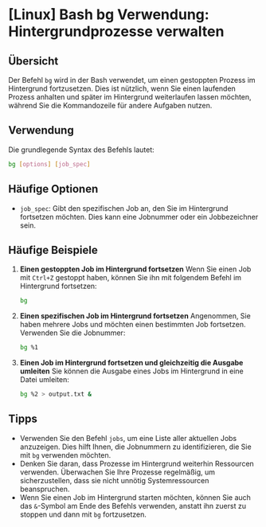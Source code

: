 # [Linux] Bash bg Verwendung: Hintergrundprozesse verwalten

## Übersicht
Der Befehl `bg` wird in der Bash verwendet, um einen gestoppten Prozess im Hintergrund fortzusetzen. Dies ist nützlich, wenn Sie einen laufenden Prozess anhalten und später im Hintergrund weiterlaufen lassen möchten, während Sie die Kommandozeile für andere Aufgaben nutzen.

## Verwendung
Die grundlegende Syntax des Befehls lautet:

```bash
bg [options] [job_spec]
```

## Häufige Optionen
- `job_spec`: Gibt den spezifischen Job an, den Sie im Hintergrund fortsetzen möchten. Dies kann eine Jobnummer oder ein Jobbezeichner sein.

## Häufige Beispiele

1. **Einen gestoppten Job im Hintergrund fortsetzen**
   Wenn Sie einen Job mit `Ctrl+Z` gestoppt haben, können Sie ihn mit folgendem Befehl im Hintergrund fortsetzen:
   ```bash
   bg
   ```

2. **Einen spezifischen Job im Hintergrund fortsetzen**
   Angenommen, Sie haben mehrere Jobs und möchten einen bestimmten Job fortsetzen. Verwenden Sie die Jobnummer:
   ```bash
   bg %1
   ```

3. **Einen Job im Hintergrund fortsetzen und gleichzeitig die Ausgabe umleiten**
   Sie können die Ausgabe eines Jobs im Hintergrund in eine Datei umleiten:
   ```bash
   bg %2 > output.txt &
   ```

## Tipps
- Verwenden Sie den Befehl `jobs`, um eine Liste aller aktuellen Jobs anzuzeigen. Dies hilft Ihnen, die Jobnummern zu identifizieren, die Sie mit `bg` verwenden möchten.
- Denken Sie daran, dass Prozesse im Hintergrund weiterhin Ressourcen verwenden. Überwachen Sie Ihre Prozesse regelmäßig, um sicherzustellen, dass sie nicht unnötig Systemressourcen beanspruchen.
- Wenn Sie einen Job im Hintergrund starten möchten, können Sie auch das `&`-Symbol am Ende des Befehls verwenden, anstatt ihn zuerst zu stoppen und dann mit `bg` fortzusetzen.